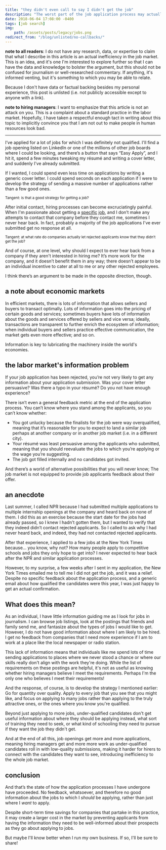 ```yaml
---
title: "they didn't even call to say I didn't get the job"
description: "The worst part of the job application process may actually be a market inefficiency."
date: 2018-06-04 17:08:00 -0400
tags: [job search]
img:
    path: /assets/posts/legacy/jobs.png
redirect_from: "/blog/unlisted/no-callbacks/"
---
```


**note to all readers**: I do not have any research, data, or expertise to claim that what I describe in this article is an actual inefficiency in the job market. This is an idea, and it's one I'm interested to explore further so that I can have the data and knowledge to bolster the argument, but this should not be confused for journalism or well-researched commentary. If anything, it's informed venting, but it's something to which you may be able to relate.

Because I don't have data or factual backing besides my personal experience, this post is unlisted (i.e. not publicly accessible except to anyone with a link).

**note to hiring managers**: I want to emphasize that this article is not an attack on you. This is a complaint about a standard practice in the labor market. Hopefully, I have taken a respectful enough tact in writing about this topic to implicitly convince you that I am not out to make people in human resources look bad.

----------------

I’ve applied for a lot of jobs for which I was definitely not qualified. I'll find a job opening listed on LinkedIn or one of the millions of other job boards where I could be looking, and there’s a button that says “Easy Apply”, and I hit it, spend a few minutes tweaking my résumé and writing a cover letter, and suddenly I've already submitted.

If I wanted, I could spend even less time on applications by writing a generic cover letter. I could spend seconds on each application if I were to develop the strategy of sending a massive number of applications rather than a few good ones.

<small>Tangent: is that a good strategy for getting a job?</small>

After initial contact, hiring processes can become excruciatingly painful. When I'm passionate about getting a [specific](https://jobs.jobvite.com/mcclatchy/job/oIEe7fwr) [job](https://jobs.jobvite.com/capitolbroadcastingcompany/job/ouou7fwd), and I don’t make any attempts to contact that company before they contact me, sometimes I never hear back. In fact, probably a majority of the job applications I've ever submitted get no response at all.

<small>Tangent: at what rate do companies actually let rejected applicants know that they didn’t get the job?</small>

And of course, at one level, why should I expect to ever hear back from a company if they aren't interested in hiring me? It’s more work for the company, and it doesn’t benefit them in any way; there doesn’t appear to be an individual incentive to cater at all to me or any other rejected employees.

I think there’s an argument to be made in the opposite direction, though.

## a note about economic markets

In efficient markets, there is lots of information that allows sellers and buyers to transact optimally. Lots of information goes into the pricing of certain goods and services; sometimes buyers have lots of information about the goods and services offered by sellers and vice versa; ideally, transactions are transparent to further enrich the ecosystem of information; when individual buyers and sellers practice effective communication, the market gets even more effective; and so on.

Information is key to lubricating the machinery inside the world's economies.

## the labor market's information problem

If your job application has been rejected, you’re not very likely to get any information about your application submission. Was your cover letter persuasive? Was there a typo in your résumé? Do you not have enough experience?

There isn’t even a general feedback metric at the end of the application process. You can’t know where you stand among the applicants, so you can’t know whether:

- You got unlucky because the finalists for the job were way overqualified, meaning that it’s reasonable for you to expect to land a similar job perhaps at another company or in another job market (i.e. in a different city).
- Your résumé was least persuasive among the applicants who submitted, meaning that you should reevaluate the jobs to which you’re applying or the wage you’re suggesting.
- The job got filled internally and no candidates got invited.

And there’s a world of alternative possibilities that you will never know; The job market is not equipped to provide job applicants feedback about their offer.

## an anecdote

Last summer, I called NPR because I had submitted multiple applications to multiple internship openings at the company and heard back on none of them. I did this as an exercise because the start date for the jobs had already passed, so I knew I hadn’t gotten them, but I wanted to verify that they indeed didn’t contact rejected applicants. So I called to ask why I had never heard back, and indeed, they had not contacted rejected applicants.

After that experience, I applied to a few jobs at the New York Times because… you know, why not? How many people apply to competitive schools and jobs they only hope to get into? I never expected to hear back after the NPR and similar application processes.

However, to my surprise, a few weeks after I sent in my application, the New York Times emailed me to tell me I did not get the job, and it was a relief. Despite no specific feedback about the application process, and a generic email about how qualified the candidates were this year, I was just happy to get an actual confirmation.

## What does this mean?

As an individual, I have little information guiding me as I look for jobs in journalism. I can browse job listings, look at the postings that friends and family send me, and fantasize about the types of jobs I would like to get. However, I do not have good information about where I am likely to be hired. I get no feedback from companies that I need more experience if I am to work at a place like the local newspaper or radio station.

This lack of information means that individuals like me spend lots of time sending applications to places where we never stood a chance or where our skills really don't align with the work they're doing. While the list of requirements on these postings are helpful, it's not as useful as knowing whether hiring managers believe I meet the requirements. Perhaps I'm the only one who believes I meet their requirements!

And the response, of course, is to develop the strategy I mentioned earlier: Go for quantity over quality. Apply to every job that you see that you might like, and focus on applying to many jobs rather than applying to the truly attractive ones, or the ones where you know you're qualified.

Beyond just applying to more jobs, under-qualified candidates don't get useful information about where they should be applying instead, what sort of training they need to seek, or what kind of schooling they need to pursue if they want the job they didn't get.

And at the end of all this, job openings get more and more applications, meaning hiring managers get and more more work as under-qualified candidates roll in with low-quality submissions, making it harder for hirers to connect with the candidates they want to see, introducing inefficiency to the whole job market.

## conclusion

And that’s the state of how the application processes I have undergone have proceeded. No feedback, whatsoever, and therefore no good information about the jobs to which I _should_ be applying, rather than just where I _want_ to apply.

Despite short-term time savings for companies that partake in this practice, it may create a larger cost in the market by preventing applicants from having the information they need to be well-informed about their prospects as they go about applying to jobs.

But maybe I'll know better when I run my own business. If so, I'll be sure to share!
